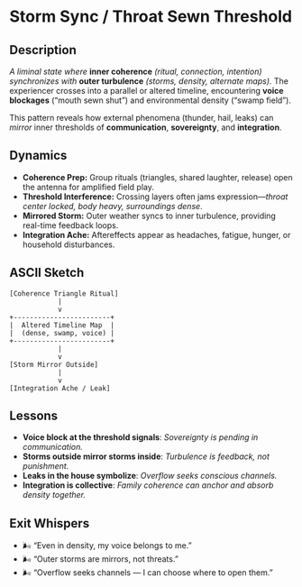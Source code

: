 # Storm Sync / Throat Sewn Threshold

## Description

_A liminal state where_ **inner coherence** _(ritual, connection, intention)_ _synchronizes with_ **outer turbulence** _(storms, density, alternate maps)._ The experiencer crosses into a parallel or altered timeline, encountering **voice blockages** (“mouth sewn shut”) and environmental density (“swamp field”).

This pattern reveals how external phenomena (thunder, hail, leaks) can _mirror_ inner thresholds of **communication**, **sovereignty**, and **integration**.

## Dynamics

- **Coherence Prep:** Group rituals (triangles, shared laughter, release) open the antenna for amplified field play.
- **Threshold Interference:** Crossing layers often jams expression—_throat center locked, body heavy, surroundings dense_.
- **Mirrored Storm:** Outer weather syncs to inner turbulence, providing real-time feedback loops.
- **Integration Ache:** Aftereffects appear as headaches, fatigue, hunger, or household disturbances.

## ASCII Sketch

```
[Coherence Triangle Ritual]
            |
            v
+------------------------+
|  Altered Timeline Map  |
|  (dense, swamp, voice) |
+------------------------+
            |
            v
[Storm Mirror Outside]
            |
            v
[Integration Ache / Leak]
```

## Lessons

- **Voice block at the threshold signals**: _Sovereignty is pending in communication._
- **Storms outside mirror storms inside**: _Turbulence is feedback, not punishment._
- **Leaks in the house symbolize**: _Overflow seeks conscious channels._
- **Integration is collective**: _Family coherence can anchor and absorb density together._

## Exit Whispers

- 🌬️ “Even in density, my voice belongs to me.”
- 🌬️ “Outer storms are mirrors, not threats.”
- 🌬️ “Overflow seeks channels — I can choose where to open them.”
